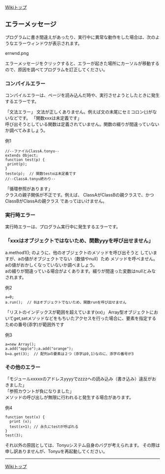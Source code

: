 
[Wikiトップ](./)

## エラーメッセージ

プログラムに書き間違えがあったり、実行中に異常な動作をした場合は、次のようなエラーウィンドウが表示されます。  

errwnd.png

エラーメッセージをクリックすると、エラーが起きた場所にカーソルが移動するので、原因を調べてプログラムを訂正してください。  

### コンパイルエラー
コンパイルエラーは、ページを読み込んだ時や、実行させようとしたときに発生するエラーです。  

「文法エラー」
文法が正しくありません。例えば文の末尾にセミコロン(;)がないなどです。
「関数xxxは未定義です」  
呼び出そうとしている関数は定義されていません。関数の綴りが間違っていないか調べてみましょう。  

例1
```
//--ファイルClassA.tonyu--
extends Object;
function test(p) {
 print(p);
}
testo(p);  // 関数testoは未定義です
//--ClassA.tonyu終わり--
```
「循環参照があります」  
クラスの親子関係が不正です。例えば、 ClassAがClassBの親クラスで、かつClassBがClassAの親クラス であってはいけません。  

### 実行時エラー
実行時エラーは、プログラム実行中に発生するエラーです。  

### 「xxxはオブジェクトではないため、関数yyyを呼び出せません」
a.method1(); のように、他のオブジェクトのメソッドを呼び出そうと していますが、aの値がオブジェクトでない（数値やnull）ため メソッドを呼べません。  
aの値がおかしくなっていないか調べましょう。  
aの綴りが間違っている場合がよくあります。綴りが間違った変数はnullとみなされます。

例2
```
a=0;
a.run();  // 0はオブジェクトでないため、関数runを呼び出せません
```
「リストのインデックスが範囲を超えています(xx)」
Array型オブジェクトにおいてget,setメソッドなどをもちいたアクセスを行った場合に、要素を指定するための番号(添字)が範囲外です

例3
```
a=new Array();
a.add("apple");a.add("orange");
b=a.get(3);  // 配列aの要素は２つ（添字は0,1)なのに、添字の番号が3
```
### その他のエラー
「モジュールxxxxxのアドレスyyyyでzzzzへの読み込み（書き込み）違反がおきました」  
「参照カウントが負になりました」  
メソッドの呼び出しが無限に行われると発生する場合があります。  

例4
```
function test(x) {
  print (x);
  test(x+1); // 永久にtestが呼ばれる
} 
test(3);
```
それ以外の原因としては、Tonyuシステム自身のバグが考えられます。 その際は申し訳ありませんが、Tonyuを再起動してください。

***

[Wikiトップ](./)

